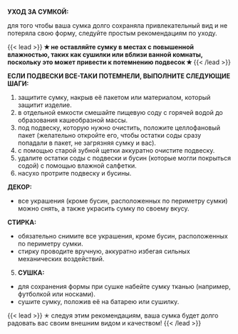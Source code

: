 **УХОД ЗА СУМКОЙ:**

для того чтобы ваша сумка долго сохраняла привлекательный вид и не потеряла свою форму, следуйте простым рекомендациям по уходу.


{{< lead >}}
**✭ не оставляйте сумку в местах с повышенной влажностью, таких как сушилки или вблизи ванной комнаты, поскольку это может привести к потемнению подвесок ✭**
{{< /lead >}}

**ЕСЛИ ПОДВЕСКИ ВСЕ-ТАКИ ПОТЕМНЕЛИ, ВЫПОЛНИТЕ СЛЕДУЮЩИЕ ШАГИ:**

   1. защитите сумку, накрыв её пакетом или материалом, который защитит изделие.
   2. в отдельной емкости смешайте пищевую соду с горячей водой до образования кашеобразной массы.
   3. под подвеску, которую нужно очистить, положите целлофановый пакет (желательно откройте его, чтобы остатки соды сразу попадали в пакет, не загрязняя сумку и вас).
   4. с помощью старой зубной щетки аккуратно очистите подвеску.
   5. удалите остатки соды с подвески и бусин (которые могли покрыться содой) с помощью влажной салфетки.
   6. насухо протрите подвеску и бусины.


**ДЕКОР:**
   - все украшения (кроме бусин, расположенных по периметру сумки) можно снять, а также украсить сумку по своему вкусу.

**СТИРКА:**
   - обязательно снимите все украшения, кроме бусин, расположенных по периметру сумки.
   - стирку проводите вручную, аккуратно избегая сильных механических воздействий.

5. **СУШКА:**
- для сохранения формы при сушке набейте сумку тканью (например, футболкой или носками).
- сушите сумку, положив её на батарею или сушилку.

{{< lead >}}
✭ следуя этим рекомендациям, ваша сумка будет долго радовать вас своим внешним видом и качеством!
{{< /lead >}}
